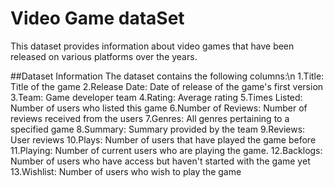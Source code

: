 # Video Game dataSet
This dataset provides information about video games that have been released on various platforms over the years. 

##Dataset Information
The dataset contains the following columns:\n
1.Title: Title of the game
2.Release Date: Date of release of the game's first version
3.Team: Game developer team
4.Rating: Average rating
5.Times Listed: Number of users who listed this game
6.Number of Reviews: Number of reviews received from the users
7.Genres: All genres pertaining to a specified game
8.Summary: Summary provided by the team
9.Reviews: User reviews
10.Plays: Number of users that have played the game before
11.Playing: Number of current users who are playing the game.
12.Backlogs: Number of users who have access but haven't started with the game yet
13.Wishlist: Number of users who wish to play the game 
